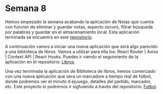 # Semana 8

<p>Hemos empezado la semana acabando la aplicación de Notas que cuenta con función de eliminar y guardar notas, aspecto oscuro, filtrar búsqueda por palabras y guardar en el almacenamiento local. Esta aplicación terminada se encuentra en este <a href="https://github.com/juancasanchez6/react-ejercicios.git">repositorio</a>.</p>

<p>A continuación vamos a iniciar una nueva aplicación que será algo parecido a una biblioteca de libros. Vamos a utilizar para ella los: React Router | Axios | Context API | React Hooks. Puedes ir viendo el seguimiento de la aplicación en el repositorio: 
<a href="https://github.com/juancasanchez6/react-books.git">Libros</a>. </p>

<p>Una vez terminada la aplicación de Biblioteca de libros, hemos comenzado con una nueva aplicación que sera un marcadore a tiempo real de fútbol, donde podremos ver el minuto d ejuuego, detalles del partido, marcador, etc. Este proyecto lo podremos ir sigfuiendo a través del repositorio: <a href="https://github.com/juancasanchez6/react-football-Live-Score.git">Futbol</a>. </p>
